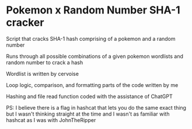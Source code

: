 # Pokemon x Random Number SHA-1 cracker

Script that cracks SHA-1 hash comprising of a pokemon and a random number

Runs through all possible combinations of a given pokemon wordlists and random number to crack a hash

Wordlist is written by cervoise 


Loop logic, comparison, and formatting parts of the code written by me


Hashing and file read function coded with the assistance of ChatGPT


PS: I believe there is a flag in hashcat that lets you do the same exact thing but I wasn't thinking straight at the time and I wasn't as familiar with hashcat as I was with JohnTheRipper
